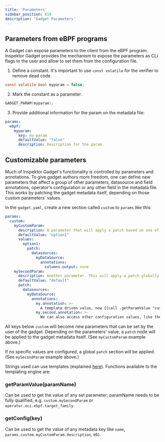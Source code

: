 ```yaml
---
title: 'Parameters'
sidebar_position: 610
description: 'Gadget Parameters'
---
```


## Parameters from eBPF programs

A Gadget can expose parameters to the client from the eBPF program. Inspektor
Gadget provides the mechanism to expose the parameters as CLI flags to the user
and allow to set them from the configuration file.

1. Define a constant. It's important to use `const volatile` for the verifier to remove dead code.

```c
const volatile bool myparam = false;
```

2. Mark the constant as a parameter.

```c
GADGET_PARAM(myparam);
```

3. Provide additional information for the param on the metadata file:

```yaml
params:
  ebpf:
    myparam:
      key: my-param
      defaultValue: "false"
      description: Description for the param
```

## Customizable parameters

Much of Inspektor Gadget's functionality is controlled by parameters and
annotations. To give gadget authors more freedom, one can define new parameters
that affect a group of other parameters, datasource and field annotations, operator's
configuration or any other field in the metadata file. This works by patching the
gadget metadata itself, depending on those custom parameters' values.

In the `gadget.yaml`, create a new section called `custom` to `params` like this:

```yaml
params:
  custom:
    myCustomParam:
      description: A parameter that will apply a patch based on one of the possible values.
      defaultValue: "option1"
      values:
        option1:
          patch:
            datasources:
              myDataSource:
                annotations:
                  columns.output: none
    mySecondParam:
      description: Another parameter. This will apply a patch globally, regardless of the actual value.
      defaultValue: "default"
      patch:
        datasources:
          myDataSource:
            annotations:
              my.annotation: >-
                A template driven value, now {{call .getParamValue "custom.mySecondParam"}}.
              my.second.annotation: >-
                We can also access other configuration values, like the gadget name: {{call .getConfig "name"}}
```

All keys below `custom` will become new parameters that can be set by the user
of the gadget. Depending on the parameters' value, a `patch` node will be applied
to the gadget metadata itself. (See `myCustomParam` example above.)

If no specific values are configured, a global `patch` section will be applied. (See
`mySecondParam` example above.)

Strings used can use templates (explained [here](https://pkg.go.dev/text/template)).
Functions available to the templating engine are:

### getParamValue(paramName)

Can be used to get the value of any set parameter; paramName needs to be fully qualified, e.g.
`custom.mySecondParam` or `operator.oci.ebpf.target_family`.

### getConfig(key)

Can be used to get the value of any metadata key like `name`,
`params.custom.myCustomParam.description`, etc.
